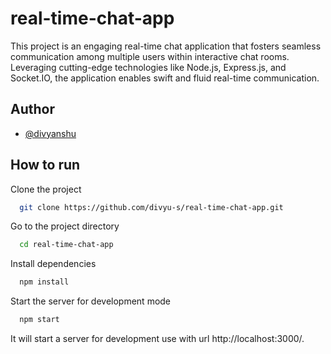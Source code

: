 # real-time-chat-app

This project is an engaging real-time chat application that fosters seamless communication among multiple users within interactive chat rooms. Leveraging cutting-edge technologies like Node.js, Express.js, and Socket.IO, the application enables swift and fluid real-time communication.

## Author

- [@divyanshu](https://github.com/divyu-s)

## How to run

Clone the project

```bash
  git clone https://github.com/divyu-s/real-time-chat-app.git
```

Go to the project directory

```bash
  cd real-time-chat-app
```

Install dependencies

```bash
  npm install
```

Start the server for development mode

```bash
  npm start
```

It will start a server for development use with url http://localhost:3000/.

